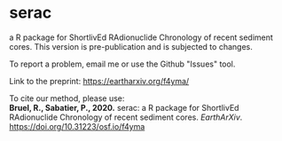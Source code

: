 # serac
a R package for ShortlivEd RAdionuclide Chronology of recent sediment cores.
This version is pre-publication and is subjected to changes.


To report a problem, email me or use the Github "Issues" tool.


Link to the preprint: https://eartharxiv.org/f4yma/


To cite our method, please use:  
<b>Bruel, R., Sabatier, P., 2020.</b> serac: a R package for ShortlivEd RAdionuclide Chronology of recent sediment cores. <i>EarthArXiv</i>. https://doi.org/10.31223/osf.io/f4yma
